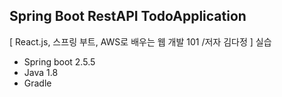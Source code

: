 ## Spring Boot RestAPI TodoApplication
[ React.js, 스프링 부트, AWS로 배우는 웹 개발 101 /저자 김다정 ] 실습

- Spring boot 2.5.5
- Java 1.8
- Gradle
